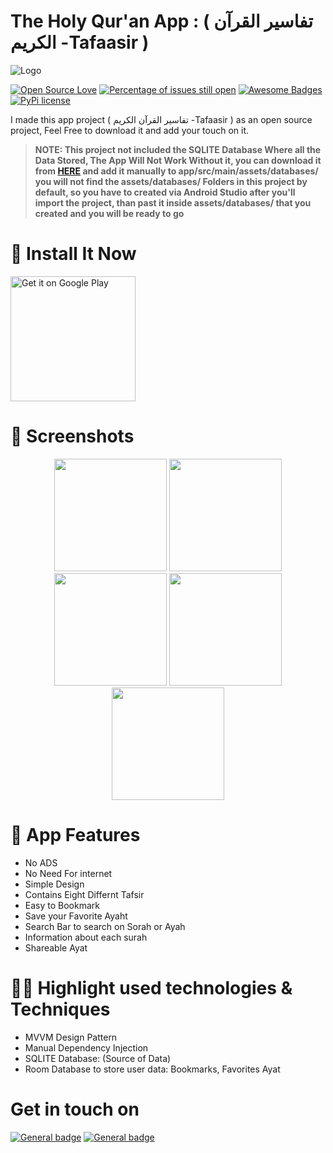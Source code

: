 # The Holy Qur'an App : ( تفاسير القرآن الكريم -Tafaasir ) 
![Logo](https://i2.paste.pics/df9560c38079f6dff333acbd5111d592.png)

[![Open Source Love](https://badges.frapsoft.com/os/v1/open-source.svg?v=103)](https://github.com/ellerbrock/open-source-badges/) [![Percentage of issues still open](http://isitmaintained.com/badge/open/Naereen/badges.svg)](http://isitmaintained.com/project/Naereen/badges "Percentage of issues still open") [![Awesome Badges](https://img.shields.io/badge/badges-awesome-green.svg)](https://github.com/Naereen/badges) [![PyPi license](https://badgen.net/pypi/license/pip/)](https://pypi.com/project/pip/)

I made this app project ( تفاسير القرآن الكريم -Tafaasir ) as an open source project, Feel Free to download it and add your touch on it.
> **NOTE: This project not included the SQLITE Database Where all the Data Stored, The App Will Not Work Without it, you can download it from [HERE](https://duckduckgo.com) and add it manually to app/src/main/assets/databases/ you will not find the assets/databases/ Folders in this project by default, so you have to created via Android Studio after you'll import the project, than past it inside assets/databases/ that you created and you will be ready to go**

# 📲 Install It Now

<a href='https://play.google.com/store/apps/details?id=com.network.tafasir&pcampaignid=pcampaignidMKT-Other-global-all-co-prtnr-py-PartBadge-Mar2515-1'><img alt='Get it on Google Play' src='https://play.google.com/intl/en_us/badges/static/images/badges/en_badge_web_generic.png' width="200"/></a>

# 📱 Screenshots
<p align="center"><img src="https://iili.io/ibOt44.jpg" width="180"/> <img src="https://iili.io/ibOpvS.jpg" width="180"/> <img src="https://iili.io/ibOma2.jpg" width="180"/> <img src="https://iili.io/ibOb3l.jpg" width="180"/> <img src="https://iili.io/ibeHu9.jpg" width="180"/></p>

# 🚀 App Features

<ul>
  <li>No ADS</li>
  <li>No Need For internet</li>
  <li>Simple Design</li>
  <li>Contains Eight Differnt Tafsir</li>
  <li>Easy to Bookmark</li>
  <li>Save your Favorite Ayaht</li>
  <li>Search Bar to search on Sorah or Ayah</li>
  <li>Information about each surah</li>
  <li>Shareable Ayat</li>
</ul>

# 👨‍💻 Highlight used technologies & Techniques

<ul>
  <li>MVVM Design Pattern</li>
  <li>Manual Dependency Injection</li>
  <li>SQLITE Database: (Source of Data)</li>
  <li>Room Database to store user data: Bookmarks, Favorites Ayat</li>
  </ul>
  
 # Get in touch on
  [![General badge](https://img.shields.io/badge/LinkedIn-0077B5?style=for-the-badge&logo=linkedin&logoColor=white)](https://www.linkedin.com/in/anouarMelloussi) [![General badge](https://img.shields.io/badge/Gmail-D14836?style=for-the-badge&logo=gmail&logoColor=white)](mailto:anouarmelloussi@gmail.com)
 
